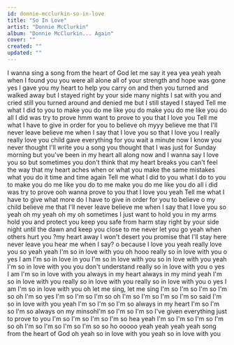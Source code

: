```yaml
---
id: donnie-mcclurkin-so-in-love
title: "So In Love"
artist: "Donnie McClurkin"
album: "Donnie McClurkin... Again"
cover: ""
created: ""
updated: ""
---
```


I wanna sing
 a song from the heart of God
let me say it yea yea yeah yeah
when I found you you were all alone
all of your strength and hope was gone yes
I gave you my heart to help you carry on
and then you turned and walked away
 but I stayed right by your side
many nights I sat with you and cried
 still you turned around  and denied me but I still stayed I stayed
Tell me what I did to you
to make you do me like you do make you do me like you do
all I did was try to prove
hmm want to prove to you
that I love you
Tell me what I have to give
in order for you to believe
oh myyy
believe me that I'll never leave
believe me when I say
that I love you so
that I love you
I really really love you child
gave everything for you
wait a minute now
I know you never thought I'll write you a song
you thought that I was just for Sunday morning
but you've been in my heart all along now and I wanna say I love you so
but sometimes you don't think that my heart breaks
you can't feel the way that my heart aches
when or what you make the same mistakes
what you do it time and time again
Tell me what I did to you
what I do to you
to make you do me like you do to me
make you do me like you do
all i did was try to prove
ooh wanna prove to you that I love you yeah
Tell me what I have to give
what more do I have to give
in order for you to believe
o my child
believe me that I'll never leave
believe me when I say that I love you so yeah
oh my
yeah
oh my
oh sometimes I just want to
hold you in my arms
hold you and protect you
keep you safe from harm
stay right by your side
night until the dawn
and keep you close to me
never let you go
yeah when others hurt you
?my heart away
I won't desert you
promise that I'll stay
here never leave you
hear me when I say?
o because I love you yeah
really love you so
yeah yeah
I'm so in love with you
oh hooo
really so in love with you
o yes I am
I'm so in love in you
I'm so in love with you
so in love with you yeah
I'm so in love with you
you don't understand
really so in love with you
o yes I am
I'm so in love with you
always in my heart
always in my mind yeah
I'm so in love with you
really so in love with you
really so in love with you
o yes I am
I'm so in love with you
oh let me sing, let me sing
I'm so
 I'm so I'm so I'm so
oh I'm so yes
I'm so I'm so I'm so
oh I'm so
I'm so I'm so I'm so
said I'm so in love with you yeah
I'm so I'm so I'm so
always in my heart
I'm so I'm so I'm so
always on my minsohI'm so I'm so I'm so
I've given everything just to prove to you
I'm so
I'm so I'm so I'm so hea yeah I'm so
I'm so I'm so I'm so
oh I'm so
I'm so I'm so I'm so
so ho
ooooo yeah
yeah yeah yeah
song from the heart of God
oh yeah
so in love with you
yeah so in love with you